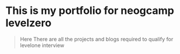 # This is my portfolio for neogcamp levelzero

> Here There are all the projects and blogs required to qualify for levelone interview
